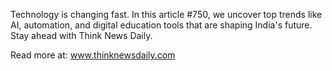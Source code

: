 Technology is changing fast. In this article #750, we uncover top trends like AI, automation, and digital education tools that are shaping India's future. Stay ahead with Think News Daily.

Read more at: www.thinknewsdaily.com